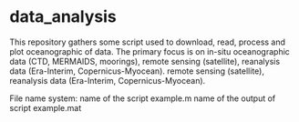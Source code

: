 # data_analysis
This repository gathers some script used to download, read, process and plot oceanographic of data. 
The primary focus is on in-situ oceanographic data (CTD, MERMAIDS, moorings), remote sensing (satellite), reanalysis data (Era-Interim, Copernicus-Myocean). 
remote sensing (satellite), reanalysis data (Era-Interim, Copernicus-Myocean).  

File name system: 
name of the script example.m
name of the output of script example.mat

